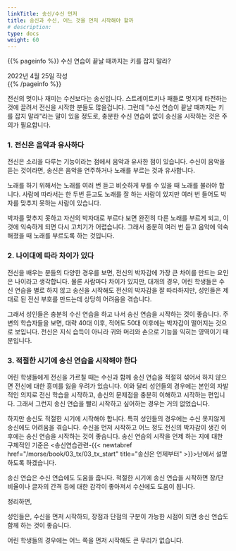 ```yaml
---
linkTitle: 송신/수신 먼저
title: 송신과 수신, 어느 것을 먼저 시작해야 할까
# description: 
type: docs
weight: 60
---
```

{{% pageinfo %}}
수신 연습이 끝날 때까지는 키를 잡지 말라?

2022년 4월 25일 작성<br>
{{% /pageinfo %}}
<div oncontextmenu="return false" ondragstart="return false" onselectstart="return false">


전신의 멋이나 재미는 수신보다는 송신입니다. 스트레이트키나 패들로 멋지게 타전하는 것에 끌려서 전신을 시작한 분들도 많을겁니다. 그런데 "수신 연습이 끝날 때까지는 키를 잡지 말라"라는 말이 있을 정도로, 충분한 수신 연습이 없이 송신을 시작하는 것은 주의가 필요합니다.

### 1. 전신은 음악과 유사하다

전신은 소리을 다루는 기능이라는 점에서 음악과 유사한 점이 있습니다. 수신이 음악을 듣는 것이라면, 송신은 음악을 연주하거나 노래를 부르는 것과 유사합니다.

노래를 하기 위해서는 노래를 여러 번 듣고 비슷하게 부를 수 있을 때 노래를 불러야 합니다. 사람에 따라서는 한 두번 듣고도 노래를 잘 하는 사람이 있지만 여러 번 들어도 박자를 맞추지 못하는 사람이 있습니다.

박자를 맞추지 못하고 자신의 박자대로 부르다 보면 완전히 다른 노래를 부르게 되고, 이것에 익숙하게 되면 다시 고치기가 어렵습니다. 그래서 충분히 여러 번 듣고 음악에 익숙해졌을 때 노래를 부르도록 하는 것입니다.

### 2. 나이대에 따라 차이가 있다

전신을 배우는 분들의 다양한 경우를 보면, 전신의 박자감에 가장 큰 차이를 만드는 요인은 나이라고 생각합니다. 물론 사람마다 차이가 있지만, 대개의 경우, 어린 학생들은 수신 연습을 별로 하지 않고 송신을 시작해도 전신의 박자감을 잘 따라하지만, 성인들은 제대로 된 전신 부호를 만드는데 상당히 어려움을 겪습니다.

그래서 성인들은 충분히 수신 연습을 하고 나서 송신 연습을 시작하는 것이 좋습니다. 주변의 학습자들을 보면, 대략 40대 이후, 적어도 50대 이후에는 박자감이 떨어지는 것으로 보입니다. 전신은 지식 습득이 아니라 귀와 머리와 손으로 기능을 익히는 영역이기 때문입니다.

### 3. 적절한 시기에 송신 연습을 시작해야 한다

어린 학생들에게 전신을 가르칠 때는 수신과 함께 송신 연습을 적절히 섞어서 하지 않으면 전신에 대한 흥미를 잃을 우려가 있습니다. 이와 달리 성인들의 경우에는 본인의 자발적인 의지로 전신 학습을 시작하고, 송신의 문제점을 충분히 이해하고 시작하는 편입니다. 그래서 그런지 송신 연습을 빨리 시작하고 싶어하는 경우는 거의 없었습니다.

하지만 송신도 적절한 시기에 시작해야 합니다. 특히 성인들의 경우에는 수신 못지않게 송신에도 어려움을 겪습니다. 수신을 먼저 시작하고 어느 정도 전신의 박자감이 생긴 이후에는 송신 연습을 시작하는 것이 좋습니다. 송신 연습의 시작을 언제 하는 지에 대한 구체적인 기준은 <송신연습관련-{{< newtabref href="/morse/book/03_tx/03_tx_start" title="송신은 언제부터" >}}>난에서 설명하도록 하겠습니다.

송신 연습은 수신 연습에도 도움을 줍니다. 적절한 시기에 송신 연습을 시작하면 장/단 비율이나 글자의 간격 등에 대한 감각이 좋아져서 수신에도 도움이 됩니다.

정리하면,

성인들은, 수신을 먼저 시작하되, 장점과 단점의 구분이 가능한 시점이 되면 송신 연습도 함께 하는 것이 좋습니다.

어린 학생들의 경우에는 어느 쪽을 먼저 시작해도 큰 무리가 없습니다.


</div>

